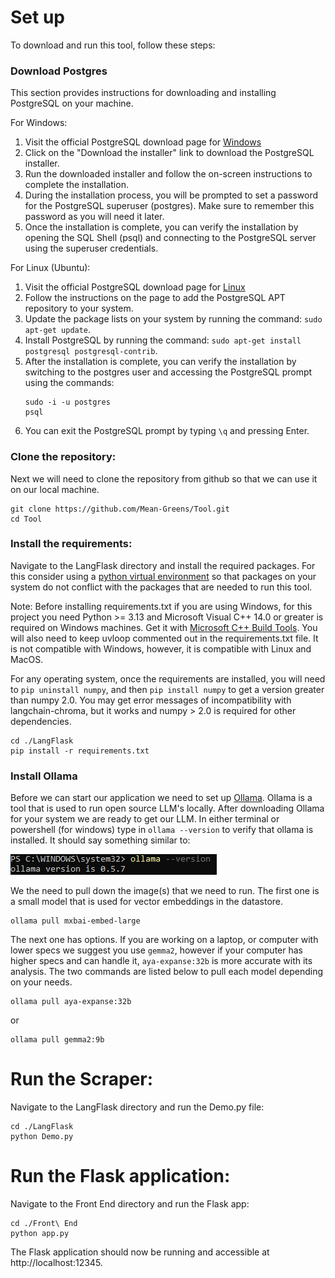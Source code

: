 # Set up

To download and run this tool, follow these steps:

### Download Postgres

This section provides instructions for downloading and installing PostgreSQL on your machine.

For Windows:
1. Visit the official PostgreSQL download page for [<u>Windows</u>](https://www.postgresql.org/download/windows/)
2. Click on the "Download the installer" link to download the PostgreSQL installer.
3. Run the downloaded installer and follow the on-screen instructions to complete the installation.
4. During the installation process, you will be prompted to set a password for the PostgreSQL superuser (postgres). Make sure to remember this password as you will need it later.
5. Once the installation is complete, you can verify the installation by opening the SQL Shell (psql) and connecting to the PostgreSQL server using the superuser credentials.

For Linux (Ubuntu):
1. Visit the official PostgreSQL download page for [<u>Linux</u>](https://www.postgresql.org/download/linux/ubuntu/)
2. Follow the instructions on the page to add the PostgreSQL APT repository to your system.
3. Update the package lists on your system by running the command: `sudo apt-get update`.
4. Install PostgreSQL by running the command: `sudo apt-get install postgresql postgresql-contrib`.
5. After the installation is complete, you can verify the installation by switching to the postgres user and accessing the PostgreSQL prompt using the commands:
    ```
    sudo -i -u postgres
    psql
    ```
6. You can exit the PostgreSQL prompt by typing `\q` and pressing Enter.

### Clone the repository:

Next we will need to clone the repository from github so that we can use it on our local machine.

```shell
git clone https://github.com/Mean-Greens/Tool.git
cd Tool
```

### Install the requirements:

Navigate to the LangFlask directory and install the required packages. For this consider using a [python virtual environment](https://packaging.python.org/en/latest/guides/installing-using-pip-and-virtual-environments/) so that packages on your system do not conflict with the packages that are needed to run this tool.

Note: Before installing requirements.txt if you are using Windows, for this project you need Python >= 3.13 and Microsoft Visual C++ 14.0 or greater is required on Windows machines. Get it with [Microsoft C++ Build Tools](https://visualstudio.microsoft.com/visual-cpp-build-tools/). You will also need to keep uvloop commented out in the requirements.txt file. It is not compatible with Windows, however, it is compatible with Linux and MacOS.

For any operating system, once the requirements are installed, you will need to `pip uninstall numpy`, and then `pip install numpy` to get a version greater than numpy 2.0. You may get error messages of incompatibility with langchain-chroma, but it works and numpy > 2.0 is required for other dependencies.


```shell
cd ./LangFlask
pip install -r requirements.txt
```

### Install Ollama

Before we can start our application we need to set up [Ollama](https://ollama.com/download?ref=langchain.ca). Ollama is a tool that is used to run open source LLM's locally. After downloading Ollama for your system we are ready to get our LLM. In either terminal or powershell (for windows) type in `ollama --version` to verify that ollama is installed. It should say something similar to:

![verify ollama](image.png)

We the need to pull down the image(s) that we need to run. The first one is a small model that is used for vector embeddings in the datastore.

```shell
ollama pull mxbai-embed-large
```

The next one has options. If you are working on a laptop, or computer with lower specs we suggest you use `gemma2`, however if your computer has higher specs and can handle it, `aya-expanse:32b` is more accurate with its analysis. The two commands are listed below to pull each model depending on your needs.

```shell
ollama pull aya-expanse:32b
```

or

```shell
ollama pull gemma2:9b
```

# Run the Scraper:

Navigate to the LangFlask directory and run the Demo.py file:

```shell
cd ./LangFlask
python Demo.py
```

# Run the Flask application:

Navigate to the Front End directory and run the Flask app:

```shell
cd ./Front\ End
python app.py
```


The Flask application should now be running and accessible at http://localhost:12345.